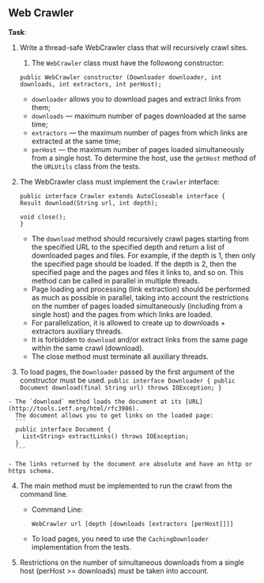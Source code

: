 ## Web Crawler

**Task**: 

1. Write a thread-safe WebCrawler class that will recursively crawl sites.
    1. The `WebCrawler` class must have the followong constructor:
    ```
    public WebCrawler constructor (Downloader downloader, int downloads, int extractors, int perHost);
    ```
    - `downloader` allows you to download pages and extract links from them;
    - `downloads` — maximum number of pages downloaded at the same time;
    - `extractors` — the maximum number of pages from which links are extracted at the same time;
    - `perHost` — the maximum number of pages loaded simultaneously from a single host. To determine the host, use the `getHost` method of the `URLUtils` class from the tests.
2. The WebCrawler class must implement the `Crawler` interface:
    ```
    public interface Crawler extends AutoCloseable interface {
    Result download(String url, int depth);

    void close();
    }
    ```
    
    - The `download` method should recursively crawl pages starting from the specified URL to the specified depth and return a list of downloaded pages and files. For example, if the depth is 1, then only the specified page should be loaded. If the depth is 2, then the specified page and the pages and files it links to, and so on. This method can be called in parallel in multiple threads.
    - Page loading and processing (link extraction) should be performed as much as possible in parallel, taking into account the restrictions on the number of pages loaded simultaneously (including from a single host) and the pages from which links are loaded.
    - For parallelization, it is allowed to create up to downloads + extractors auxiliary threads.
    - It is forbidden to `download` and/or extract links from the same page within the same crawl (download).
    - The close method must terminate all auxiliary threads. 
  3. To load pages, the `Downloader` passed by the first argument of the constructor must be used.
    ```
    public interface Downloader {
        public Document download(final String url) throws IOException;
    }
    ```                            

    - The `download` method loads the document at its [URL](http://tools.ietf.org/html/rfc3986). 
      The document allows you to get links on the loaded page:
      ```
      public interface Document {
        List<String> extractLinks() throws IOException;
      }
      ```

    - The links returned by the document are absolute and have an http or https schema. 
      
4. The main method must be implemented to run the crawl from the command line.
    - Command Line:
        ```
        WebCrawler url [depth [downloads [extractors [perHost]]]]
      ```
      
    - To load pages, you need to use the `CachingDownloader` implementation from the tests.
5. Restrictions on the number of simultaneous downloads from a single host (perHost >= downloads) must be taken into account.
